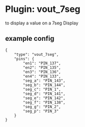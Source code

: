 # Plugin: vout_7seg

to display a value on a 7seg Display

## example config

```
{
    "type": "vout_7seg",
    "pins": {
        "en1": "PIN_137",
        "en2": "PIN_135",
        "en3": "PIN_136",
        "en4": "PIN_133",
        "seg_a": "PIN_143",
        "seg_b": "PIN_144",
        "seg_c": "PIN_1",
        "seg_d": "PIN_141",
        "seg_e": "PIN_142",
        "seg_f": "PIN_138",
        "seg_g": "PIN_2",
        "seg_p": "PIN_3"
    }
}
```


